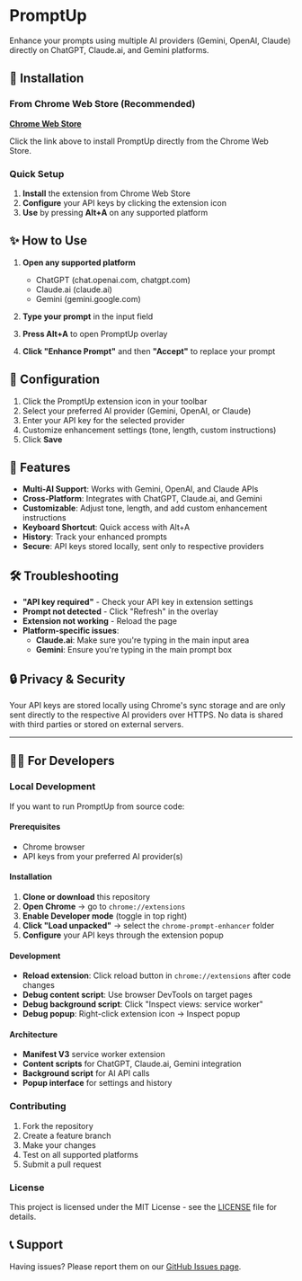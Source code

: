 # PromptUp

Enhance your prompts using multiple AI providers (Gemini, OpenAI, Claude) directly on ChatGPT, Claude.ai, and Gemini platforms.

## 🚀 Installation

### From Chrome Web Store (Recommended)

[**Chrome Web Store**](https://chromewebstore.google.com/detail/peimojlpjafoadfidbmfihjfmafhhfna?utm_source=item-share-cb)

Click the link above to install PromptUp directly from the Chrome Web Store.

### Quick Setup

1. **Install** the extension from Chrome Web Store
2. **Configure** your API keys by clicking the extension icon
3. **Use** by pressing **Alt+A** on any supported platform

## ✨ How to Use

1. **Open any supported platform**
   - ChatGPT (chat.openai.com, chatgpt.com)
   - Claude.ai (claude.ai)
   - Gemini (gemini.google.com)

2. **Type your prompt** in the input field

3. **Press Alt+A** to open PromptUp overlay

4. **Click "Enhance Prompt"** and then **"Accept"** to replace your prompt

## 🔧 Configuration

1. Click the PromptUp extension icon in your toolbar
2. Select your preferred AI provider (Gemini, OpenAI, or Claude)
3. Enter your API key for the selected provider
4. Customize enhancement settings (tone, length, custom instructions)
5. Click **Save**

## 🎯 Features

- **Multi-AI Support**: Works with Gemini, OpenAI, and Claude APIs
- **Cross-Platform**: Integrates with ChatGPT, Claude.ai, and Gemini
- **Customizable**: Adjust tone, length, and add custom enhancement instructions
- **Keyboard Shortcut**: Quick access with Alt+A
- **History**: Track your enhanced prompts
- **Secure**: API keys stored locally, sent only to respective providers

## 🛠 Troubleshooting

- **"API key required"** - Check your API key in extension settings
- **Prompt not detected** - Click "Refresh" in the overlay
- **Extension not working** - Reload the page
- **Platform-specific issues**:
  - **Claude.ai**: Make sure you're typing in the main input area
  - **Gemini**: Ensure you're typing in the main prompt box

## 🔒 Privacy & Security

Your API keys are stored locally using Chrome's sync storage and are only sent directly to the respective AI providers over HTTPS. No data is shared with third parties or stored on external servers.

---

## 👩‍💻 For Developers

### Local Development

If you want to run PromptUp from source code:

#### Prerequisites

- Chrome browser
- API keys from your preferred AI provider(s)

#### Installation

1. **Clone or download** this repository
2. **Open Chrome** → go to `chrome://extensions`
3. **Enable Developer mode** (toggle in top right)
4. **Click "Load unpacked"** → select the `chrome-prompt-enhancer` folder
5. **Configure** your API keys through the extension popup

#### Development

- **Reload extension**: Click reload button in `chrome://extensions` after code changes
- **Debug content script**: Use browser DevTools on target pages
- **Debug background script**: Click "Inspect views: service worker"
- **Debug popup**: Right-click extension icon → Inspect popup

#### Architecture

- **Manifest V3** service worker extension
- **Content scripts** for ChatGPT, Claude.ai, Gemini integration
- **Background script** for AI API calls
- **Popup interface** for settings and history

### Contributing

1. Fork the repository
2. Create a feature branch
3. Make your changes
4. Test on all supported platforms
5. Submit a pull request

### License

This project is licensed under the MIT License - see the [LICENSE](LICENSE) file for details.

## 📞 Support

Having issues? Please report them on our [GitHub Issues page](https://github.com/asm3r96/chrome-prompt-enhancer/issues).
